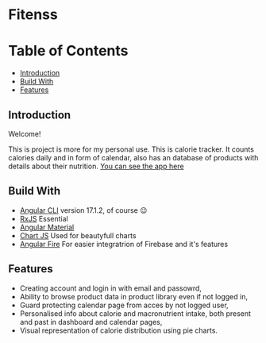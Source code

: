 # Fitenss

# Table of Contents

- [Introduction](#introduction)
- [Build With](#build-with)
- [Features](#features)

## Introduction

Welcome!

This is project is more for my personal use. This is calorie tracker. It counts calories daily and in form of calendar, also has an database of products with details about their nutrition.
[You can see the app here](https://fitenss-6rhm.vercel.app/)

## Build With

- [Angular CLI](https://github.com/angular/angular-cli) version 17.1.2, of course 😉
- [RxJS](https://rxjs.dev/) Essential
- [Angular Material](https://material.angular.io/)
- [Chart JS](https://www.chartjs.org/) Used for beautyfull charts
- [Angular Fire](https://github.com/angular/angularfire) For easier integratrion of Firebase and it's features

## Features

- Creating account and login in with email and passowrd,
- Ability to browse product data in product library even if not logged in,
- Guard protecting calendar page from acces by not logged user,
- Personalised info about calorie and macronutrient intake, both present and past in dashboard and calendar pages,
- Visual representation of calorie distribution using pie charts.
